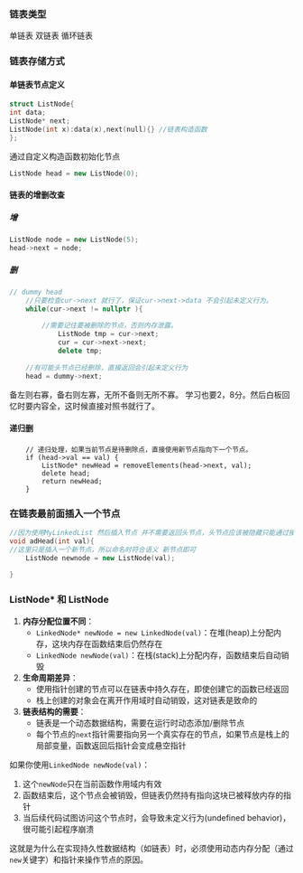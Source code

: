 ### 链表类型
单链表
双链表
循环链表

### 链表存储方式

#### 单链表节点定义
```cpp
struct ListNode{
int data;
ListNode* next;
ListNode(int x):data(x),next(null){} //链表构造函数
};
```

通过自定义构造函数初始化节点
```cpp
ListNode head = new ListNode(0);
```

#### 链表的增删改查

#####  增

```cpp
ListNode node = new ListNode(5);
head->next = node;
```

##### 删
```cpp
// dummy head
	//只要检查cur->next 就行了，保证cur->next->data 不会引起未定义行为。
    while(cur->next != nullptr ){
	    
	    //需要记住要被删除的节点，否则内存泄露。
		    ListNode tmp = cur->next;
		    cur = cur->next->next;
		    delete tmp;
		
    //有可能头节点已经删除，直接返回会引起未定义行为
    head = dummy->next;

```

备左则右寡，备右则左寡，无所不备则无所不寡。
学习也要2，8分。然后白板回忆时要内容全，这时候直接对照书就行了。


#### 递归删

        // 递归处理，如果当前节点是待删除点，直接使用新节点指向下一个节点。
        if (head->val == val) {
            ListNode* newHead = removeElements(head->next, val);
            delete head;
            return newHead;
        }
### 在链表最前面插入一个节点
```cpp
//因为使用MyLinkedList 然后插入节点 并不需要返回头节点，头节点应该被隐藏只能通过接口访问。
void adHead(int val){
//这里只是插入一个新节点，所以命名时符合语义 新节点即可
	ListNode newnode = new ListNode(val);
	
}
```

### ListNode* 和 ListNode
1. **内存分配位置不同**：
    - `LinkedNode* newNode = new LinkedNode(val)`：在堆(heap)上分配内存，这块内存在函数结束后仍然存在
    - `LinkedNode newNode(val)`：在栈(stack)上分配内存，函数结束后自动销毁
2. **生命周期差异**：
    - 使用指针创建的节点可以在链表中持久存在，即使创建它的函数已经返回
    - 栈上创建的对象会在离开作用域时自动销毁，这对链表是致命的
3. **链表结构的需要**：
    - 链表是一个动态数据结构，需要在运行时动态添加/删除节点
    - 每个节点的`next`指针需要指向另一个真实存在的节点，如果节点是栈上的局部变量，函数返回后指针会变成悬空指针

如果你使用`LinkedNode newNode(val)`：

1. 这个`newNode`只在当前函数作用域内有效
2. 函数结束后，这个节点会被销毁，但链表仍然持有指向这块已被释放内存的指针
3. 当后续代码试图访问这个节点时，会导致未定义行为(undefined behavior)，很可能引起程序崩溃

这就是为什么在实现持久性数据结构（如链表）时，必须使用动态内存分配（通过`new`关键字）和指针来操作节点的原因。

